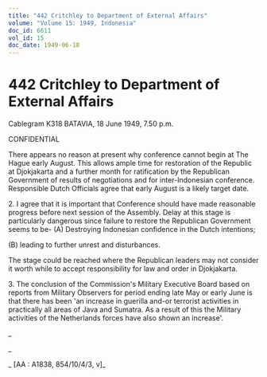 ```yaml
---
title: "442 Critchley to Department of External Affairs"
volume: "Volume 15: 1949, Indonesia"
doc_id: 6611
vol_id: 15
doc_date: 1949-06-18
---
```


# 442 Critchley to Department of External Affairs

Cablegram K318 BATAVIA, 18 June 1949, 7.50 p.m.

CONFIDENTIAL

There appears no reason at present why conference cannot begin at The Hague early August. This allows ample time for restoration of the Republic at Djokjakarta and a further month for ratification by the Republican Government of results of negotiations and for inter-Indonesian conference. Responsible Dutch Officials agree that early August is a likely target date.

2\. I agree that it is important that Conference should have made reasonable progress before next session of the Assembly. Delay at this stage is particularly dangerous since failure to restore the Republican Government seems to be- (A) Destroying Indonesian confidence in the Dutch intentions;

(B) leading to further unrest and disturbances.

The stage could be reached where the Republican leaders may not consider it worth while to accept responsibility for law and order in Djokjakarta.

3\. The conclusion of the Commission's Military Executive Board based on reports from Military Observers for period ending late May or early June is that there has been 'an increase in guerilla and-or terrorist activities in practically all areas of Java and Sumatra. As a result of this the Military activities of the Netherlands forces have also shown an increase'.

_

_

_ [AA : A1838, 854/10/4/3, v]_
